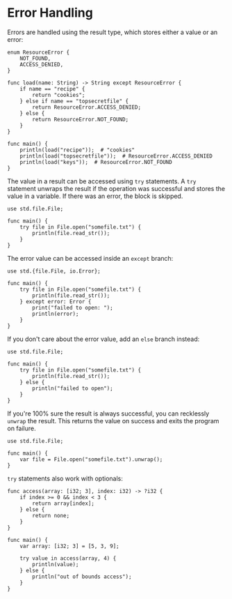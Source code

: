 # Error Handling

Errors are handled using the result type, which stores either a value or an error:

```banjo
enum ResourceError {
    NOT_FOUND,
    ACCESS_DENIED,
}

func load(name: String) -> String except ResourceError {
    if name == "recipe" {
        return "cookies";
    } else if name == "topsecretfile" {
        return ResourceError.ACCESS_DENIED;
    } else {
        return ResourceError.NOT_FOUND;
    }
}

func main() {
    println(load("recipe"));  # "cookies"
    println(load("topsecretfile"));  # ResourceError.ACCESS_DENIED
    println(load("keys"));  # ResourceError.NOT_FOUND
}
```

The value in a result can be accessed using `try` statements. A `try` statement unwraps the result if
the operation was successful and stores the value in a variable. If there was an error, the block is skipped.

```banjo
use std.file.File;

func main() {
    try file in File.open("somefile.txt") {
        println(file.read_str());
    }
}
```

The error value can be accessed inside an `except` branch:

```banjo
use std.{file.File, io.Error};

func main() {
    try file in File.open("somefile.txt") {
        println(file.read_str());
    } except error: Error {
        print("failed to open: ");
        println(error);
    }
}
```

If you don't care about the error value, add an `else` branch instead:

```banjo
use std.file.File;

func main() {
    try file in File.open("somefile.txt") {
        println(file.read_str());
    } else {
        println("failed to open");
    }
}
```

If you're 100% sure the result is always successful, you can recklessly `unwrap` the result. This returns the value on
success and exits the program on failure.

```banjo
use std.file.File;

func main() {
    var file = File.open("somefile.txt").unwrap();
}
```

`try` statements also work with optionals:

```banjo
func access(array: [i32; 3], index: i32) -> ?i32 {
    if index >= 0 && index < 3 {
        return array[index];
    } else {
        return none;
    }
}

func main() {
    var array: [i32; 3] = [5, 3, 9];
    
    try value in access(array, 4) {
        println(value);
    } else {
        println("out of bounds access");
    }
}
```
